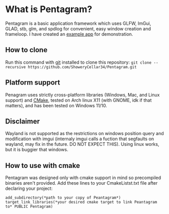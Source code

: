 
# What is Pentagram?

Pentagram is a basic application framework which uses GLFW, ImGui, GLAD, stb, glm, and spdlog for convenient, easy window creation and frameloop. I have created an [example app](https://github.com/ShoweryCellar34/Pentagram-Demo.git) for demonstration.

## How to clone

Run this command with [git](https://git-scm.com/) installed to clone this repository: `git clone --recursive https://github.com/ShoweryCellar34/Pentagram.git`

## Platform support

Penagram uses strictly cross-platform libraries \(Windows, Mac, and Linux support\) and [CMake](https://cmake.org/), tested on Arch linux X11 (with GNOME, idk if that matters), and has been tested on Windows 11/10.

## Disclaimer

Wayland is not supported as the restrictions on windows position query and modification with imgui \(internaly imgui calls a fuction that segfaults on wayland, may fix in the future. DO NOT EXPECT THIS\). Using linux works, but it is buggier that windows.

## How to use with cmake

Pentagram was designed only with cmake support in mind so precompiled binaries aren't provided.
Add these lines to your CmakeListst.txt file after declaring your project:
```
add_subdirectory(*path to your copy of Peantagram*)
target_link_libraries(*your desired cmake target to link Peantagram to* PUBLIC Pentagram)
```
